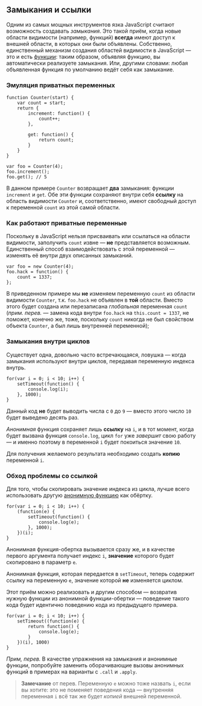 ## Замыкания и ссылки

Одним из самых мощных инструментов язка JavaScript считают возможность создавать *замыкания*. Это такой приём, когда новые области видимости (например, функций) **всегда** имеют доступ к внешней области, в которых они были объявлены. Собственно, единственный механизм создания областей видимости в JavaScript — это и есть [функции](#function.scopes): таким образом, объявляя функцию, вы автоматически реализуете замыкания. Или, другими словами: любая объявленная функция по умолчанию ведёт себя как замыкание.

### Эмуляция приватных переменных

    function Counter(start) {
        var count = start;
        return {
            increment: function() {
                count++;
            },

            get: function() {
                return count;
            }
        }
    }

    var foo = Counter(4);
    foo.increment();
    foo.get(); // 5

В данном примере `Counter` возвращает **два** замыкания: функции `increment` и `get`. Обе эти функции сохраняют внутри себя **ссылку** на область видимости `Counter` и, соответственно, имеют свободный доступ к переменной `count` из этой самой области.

### Как работают приватные переменные

Поскольку в JavaScript нельзя присваивать или ссылаться на области видимости, заполучить `count` извне — **не** представляется возможным. Единственный способ взаимодействовать с этой переменной — изменять её внутри двух описанных замыканий.

    var foo = new Counter(4);
    foo.hack = function() {
        count = 1337;
    };

В приведенном примере мы **не** изменяем переменную `count` из области видимости `Counter`, т.к. `foo.hack` не объявлен в **той** области. Вместо этого будет создана или перезаписана *глобальная* переменная `count` (_прим. перев._ — замена кода внутри `foo.hack` на `this.count = 1337`, не поможет, конечно же, тоже, поскольку `count` никогда не был свойством объекта `Counter`, а был лишь внутренней переменной);

### Замыкания внутри циклов

Существует одна, довольно часто встречающаяся, ловушка — когда замыкания используют внутри циклов, передавая переменную индекса внутрь.

    for(var i = 0; i < 10; i++) {
        setTimeout(function() {
            console.log(i);
        }, 1000);
    }

Данный код **не** будет выводить числа с `0` до `9` — вместо этого число `10` будет выведено десять раз.

*Анонимная* функция сохраняет лишь **ссылку** на `i`, и в тот момент, когда будет вызвана функция `console.log`, цикл `for` уже *завершит* свою работу — и именно поэтому в переменной `i` будет покоиться значение `10`.

Для получения желаемого результата необходимо создать **копию** переменной `i`.

### Обход проблемы со ссылкой

Для того, чтобы скопировать значение индекса из цикла, лучше всего использовать другую [анонимную функцию](#function.scopes) как обёртку.

    for(var i = 0; i < 10; i++) {
        (function(e) {
            setTimeout(function() {
                console.log(e);
            }, 1000);
        })(i);
    }

Анонимная функция-обертка вызывается сразу же, и в качестве первого аргумента получает индекс `i`, **значение** которого будет скопировано в параметр `e`.

Анонимная функция, которая передается в `setTimeout`, теперь содержит ссылку на переменную `e`, значение которой **не** изменяется циклом.

Этот приём можно реализовать и другим способом — возвратив нужную функции из анонимной функции-обертки — поведение такого кода будет идентично поведению кода из предыдущего примера.

    for(var i = 0; i < 10; i++) {
        setTimeout((function(e) {
            return function() {
                console.log(e);
            }
        })(i), 1000)
    }

_Прим, перев._ В качестве упражнения на замыкания и анонимные функции, попробуйте заменить оборачивающие вызовы анонимных функций в примерах на варианты с `.call` и `.apply`.

> **Замечание** от перев. Переменную `e` можно тоже назвать `i`, если вы хотите: это не поменяет поведения кода — внутренняя переменная `i` всё так же будет *копией* внешней переменной.

